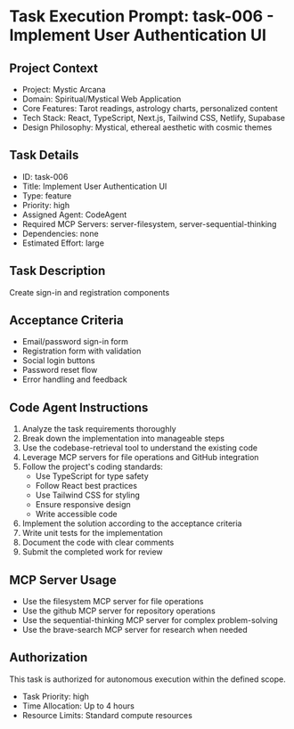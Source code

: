 # Task Execution Prompt: task-006 - Implement User Authentication UI

## Project Context
- Project: Mystic Arcana
- Domain: Spiritual/Mystical Web Application
- Core Features: Tarot readings, astrology charts, personalized content
- Tech Stack: React, TypeScript, Next.js, Tailwind CSS, Netlify, Supabase
- Design Philosophy: Mystical, ethereal aesthetic with cosmic themes

## Task Details
- ID: task-006
- Title: Implement User Authentication UI
- Type: feature
- Priority: high
- Assigned Agent: CodeAgent
- Required MCP Servers: server-filesystem, server-sequential-thinking
- Dependencies: none
- Estimated Effort: large

## Task Description
Create sign-in and registration components

## Acceptance Criteria
- Email/password sign-in form
- Registration form with validation
- Social login buttons
- Password reset flow
- Error handling and feedback

## Code Agent Instructions
1. Analyze the task requirements thoroughly
2. Break down the implementation into manageable steps
3. Use the codebase-retrieval tool to understand the existing code
4. Leverage MCP servers for file operations and GitHub integration
5. Follow the project's coding standards:
   - Use TypeScript for type safety
   - Follow React best practices
   - Use Tailwind CSS for styling
   - Ensure responsive design
   - Write accessible code
6. Implement the solution according to the acceptance criteria
7. Write unit tests for the implementation
8. Document the code with clear comments
9. Submit the completed work for review

## MCP Server Usage
- Use the filesystem MCP server for file operations
- Use the github MCP server for repository operations
- Use the sequential-thinking MCP server for complex problem-solving
- Use the brave-search MCP server for research when needed

## Authorization
This task is authorized for autonomous execution within the defined scope.
- Task Priority: high
- Time Allocation: Up to 4 hours
- Resource Limits: Standard compute resources
